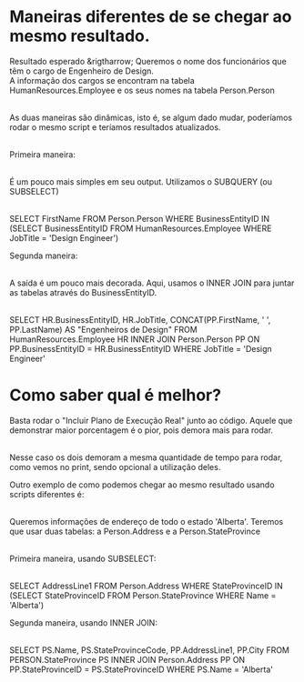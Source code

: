 # Maneiras diferentes de se chegar ao mesmo resultado.

Resultado esperado &rigtharrow; Queremos o nome dos funcionários que têm o cargo de Engenheiro de Design.<br>
A informação dos cargos se encontram na tabela HumanResources.Employee e os seus nomes na tabela Person.Person<br><br>

As duas maneiras são dinâmicas, isto é, se algum dado mudar, poderíamos rodar o mesmo script e teríamos resultados atualizados.<br><br>

Primeira maneira:<br><br>

É um pouco mais simples em seu output. Utilizamos o SUBQUERY (ou SUBSELECT)<br><br> 

SELECT FirstName
FROM Person.Person
WHERE BusinessEntityID IN (SELECT BusinessEntityID FROM HumanResources.Employee WHERE JobTitle = 'Design Engineer')

Segunda maneira:<br><br>

A saída é um pouco mais decorada. Aqui, usamos o INNER JOIN para juntar as tabelas através do BusinessEntityID.<br><br>

SELECT HR.BusinessEntityID, HR.JobTitle, CONCAT(PP.FirstName, ' ', PP.LastName) AS "Engenheiros de Design"
FROM HumanResources.Employee HR
INNER JOIN Person.Person PP ON PP.BusinessEntityID = HR.BusinessEntityID
WHERE JobTitle = 'Design Engineer'

# Como saber qual é melhor?

Basta rodar o "Incluir Plano de Execução Real" junto ao código. Aquele que demonstrar maior porcentagem é o pior, pois demora mais para rodar.<br><br>

Nesse caso os dois demoram a mesma quantidade de tempo para rodar, como vemos no print, sendo opcional a utilização deles.

Outro exemplo de como podemos chegar ao mesmo resultado usando scripts diferentes é:<br><br>

Queremos informações de endereço de todo o estado 'Alberta'. Teremos que usar duas tabelas: a Person.Address e a Person.StateProvince<br><br>

Primeira maneira, usando SUBSELECT:<br><br>

SELECT AddressLine1
FROM Person.Address
WHERE StateProvinceID IN (SELECT StateProvinceID FROM Person.StateProvince WHERE Name = 'Alberta')

Segunda maneira, usando INNER JOIN:<br><br>

SELECT PS.Name, PS.StateProvinceCode, PP.AddressLine1, PP.City 
FROM PERSON.StateProvince PS
INNER JOIN Person.Address PP ON PP.StateProvinceID = PS.StateProvinceID
WHERE PS.Name = 'Alberta'
